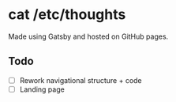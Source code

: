 # cat /etc/thoughts

Made using Gatsby and hosted on GitHub pages.

## Todo

- [ ] Rework navigational structure + code
- [ ] Landing page